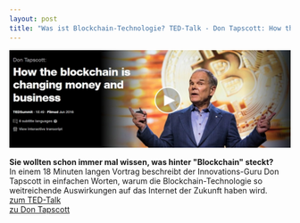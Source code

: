 ```yaml
---
layout: post
title: "Was ist Blockchain-Technologie? TED-Talk - Don Tapscott: How the blockchain is changing money and business"
---
```

<img src="/assets/images/TED_tapscott.jpg" alt="TED">

<br>

**Sie wollten schon immer mal wissen, was hinter "Blockchain" steckt?**
<br>
In einem 18 Minuten langen Vortrag beschreibt der Innovations-Guru Don Tapscott in einfachen Worten, warum die Blockchain-Technologie so weitreichende Auswirkungen auf das Internet der Zukunft haben wird.
<br>
[zum TED-Talk](https://www.ted.com/talks/don_tapscott_how_the_blockchain_is_changing_money_and_business#t-18602)
<br>
[zu Don Tapscott](http://dontapscott.com/)
